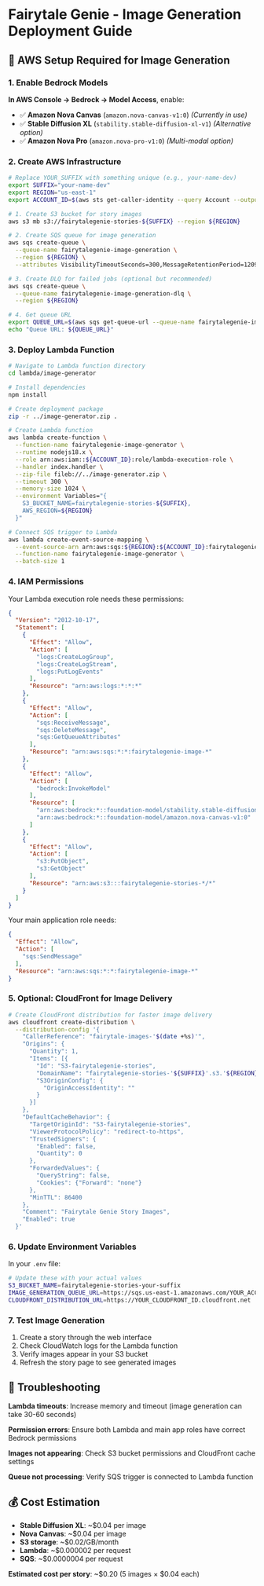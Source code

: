 # Fairytale Genie - Image Generation Deployment Guide

## 🎨 AWS Setup Required for Image Generation

### 1. Enable Bedrock Models

**In AWS Console → Bedrock → Model Access**, enable:
- ✅ **Amazon Nova Canvas** (`amazon.nova-canvas-v1:0`) *(Currently in use)*
- ✅ **Stable Diffusion XL** (`stability.stable-diffusion-xl-v1`) *(Alternative option)*
- ✅ **Amazon Nova Pro** (`amazon.nova-pro-v1:0`) *(Multi-modal option)*

### 2. Create AWS Infrastructure

```bash
# Replace YOUR_SUFFIX with something unique (e.g., your-name-dev)
export SUFFIX="your-name-dev"
export REGION="us-east-1"
export ACCOUNT_ID=$(aws sts get-caller-identity --query Account --output text)

# 1. Create S3 bucket for story images
aws s3 mb s3://fairytalegenie-stories-${SUFFIX} --region ${REGION}

# 2. Create SQS queue for image generation
aws sqs create-queue \
  --queue-name fairytalegenie-image-generation \
  --region ${REGION} \
  --attributes VisibilityTimeoutSeconds=300,MessageRetentionPeriod=1209600

# 3. Create DLQ for failed jobs (optional but recommended)
aws sqs create-queue \
  --queue-name fairytalegenie-image-generation-dlq \
  --region ${REGION}

# 4. Get queue URL
export QUEUE_URL=$(aws sqs get-queue-url --queue-name fairytalegenie-image-generation --region ${REGION} --query QueueUrl --output text)
echo "Queue URL: ${QUEUE_URL}"
```

### 3. Deploy Lambda Function

```bash
# Navigate to Lambda function directory
cd lambda/image-generator

# Install dependencies
npm install

# Create deployment package
zip -r ../image-generator.zip .

# Create Lambda function
aws lambda create-function \
  --function-name fairytalegenie-image-generator \
  --runtime nodejs18.x \
  --role arn:aws:iam::${ACCOUNT_ID}:role/lambda-execution-role \
  --handler index.handler \
  --zip-file fileb://../image-generator.zip \
  --timeout 300 \
  --memory-size 1024 \
  --environment Variables="{
    S3_BUCKET_NAME=fairytalegenie-stories-${SUFFIX},
    AWS_REGION=${REGION}
  }"

# Connect SQS trigger to Lambda
aws lambda create-event-source-mapping \
  --event-source-arn arn:aws:sqs:${REGION}:${ACCOUNT_ID}:fairytalegenie-image-generation \
  --function-name fairytalegenie-image-generator \
  --batch-size 1
```

### 4. IAM Permissions

Your Lambda execution role needs these permissions:

```json
{
  "Version": "2012-10-17",
  "Statement": [
    {
      "Effect": "Allow",
      "Action": [
        "logs:CreateLogGroup",
        "logs:CreateLogStream",
        "logs:PutLogEvents"
      ],
      "Resource": "arn:aws:logs:*:*:*"
    },
    {
      "Effect": "Allow",
      "Action": [
        "sqs:ReceiveMessage",
        "sqs:DeleteMessage",
        "sqs:GetQueueAttributes"
      ],
      "Resource": "arn:aws:sqs:*:*:fairytalegenie-image-*"
    },
    {
      "Effect": "Allow",
      "Action": [
        "bedrock:InvokeModel"
      ],
      "Resource": [
        "arn:aws:bedrock:*::foundation-model/stability.stable-diffusion-xl-v1",
        "arn:aws:bedrock:*::foundation-model/amazon.nova-canvas-v1:0"
      ]
    },
    {
      "Effect": "Allow",
      "Action": [
        "s3:PutObject",
        "s3:GetObject"
      ],
      "Resource": "arn:aws:s3:::fairytalegenie-stories-*/*"
    }
  ]
}
```

Your main application role needs:
```json
{
  "Effect": "Allow",
  "Action": [
    "sqs:SendMessage"
  ],
  "Resource": "arn:aws:sqs:*:*:fairytalegenie-image-*"
}
```

### 5. Optional: CloudFront for Image Delivery

```bash
# Create CloudFront distribution for faster image delivery
aws cloudfront create-distribution \
  --distribution-config '{
    "CallerReference": "fairytale-images-'$(date +%s)'",
    "Origins": {
      "Quantity": 1,
      "Items": [{
        "Id": "S3-fairytalegenie-stories",
        "DomainName": "fairytalegenie-stories-'${SUFFIX}'.s3.'${REGION}'.amazonaws.com",
        "S3OriginConfig": {
          "OriginAccessIdentity": ""
        }
      }]
    },
    "DefaultCacheBehavior": {
      "TargetOriginId": "S3-fairytalegenie-stories",
      "ViewerProtocolPolicy": "redirect-to-https",
      "TrustedSigners": {
        "Enabled": false,
        "Quantity": 0
      },
      "ForwardedValues": {
        "QueryString": false,
        "Cookies": {"Forward": "none"}
      },
      "MinTTL": 86400
    },
    "Comment": "Fairytale Genie Story Images",
    "Enabled": true
  }'
```

### 6. Update Environment Variables

In your `.env` file:
```bash
# Update these with your actual values
S3_BUCKET_NAME=fairytalegenie-stories-your-suffix
IMAGE_GENERATION_QUEUE_URL=https://sqs.us-east-1.amazonaws.com/YOUR_ACCOUNT_ID/fairytalegenie-image-generation
CLOUDFRONT_DISTRIBUTION_URL=https://YOUR_CLOUDFRONT_ID.cloudfront.net
```

### 7. Test Image Generation

1. Create a story through the web interface
2. Check CloudWatch logs for the Lambda function
3. Verify images appear in your S3 bucket
4. Refresh the story page to see generated images

## 🔧 Troubleshooting

**Lambda timeouts**: Increase memory and timeout (image generation can take 30-60 seconds)

**Permission errors**: Ensure both Lambda and main app roles have correct Bedrock permissions

**Images not appearing**: Check S3 bucket permissions and CloudFront cache settings

**Queue not processing**: Verify SQS trigger is connected to Lambda function

## 💰 Cost Estimation

- **Stable Diffusion XL**: ~$0.04 per image
- **Nova Canvas**: ~$0.04 per image  
- **S3 storage**: ~$0.02/GB/month
- **Lambda**: ~$0.000002 per request
- **SQS**: ~$0.0000004 per request

**Estimated cost per story**: ~$0.20 (5 images × $0.04 each)